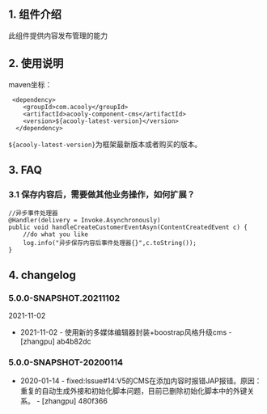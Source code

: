 <!-- title: CMS组件  -->
<!-- name: acooly-component-cms -->
<!-- type: app -->
<!-- author: zhangpu -->
<!-- date: 2019-11-24 -->
## 1. 组件介绍

此组件提供内容发布管理的能力

## 2. 使用说明

maven坐标：

     <dependency>
        <groupId>com.acooly</groupId>
        <artifactId>acooly-component-cms</artifactId>
        <version>${acooly-latest-version}</version>
      </dependency>

`${acooly-latest-version}`为框架最新版本或者购买的版本。

## 3. FAQ

### 3.1 保存内容后，需要做其他业务操作，如何扩展？

    //异步事件处理器
    @Handler(delivery = Invoke.Asynchronously)
    public void handleCreateCustomerEventAsyn(ContentCreatedEvent c) {
        //do what you like
        log.info("异步保存内容后事件处理器{}",c.toString());
    }

## 4. changelog

### 5.0.0-SNAPSHOT.20211102

2021-11-02

* 2021-11-02 - 使用新的多媒体编辑器封装+boostrap风格升级cms - [zhangpu] ab4b82dc

### 5.0.0-SNAPSHOT-20200114

* 2020-01-14 - fixed:Issue#14:V5的CMS在添加内容时报错JAP报错。原因：重复的自动生成外接和初始化脚本问题，目前已删除初始化脚本中的外键关系。 - [zhangpu] 480f366



